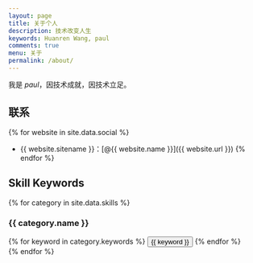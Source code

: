 ```yaml
---
layout: page
title: 关于个人
description: 技术改变人生
keywords: Huanren Wang, paul
comments: true
menu: 关于
permalink: /about/
---
```


我是 *paul*，因技术成就，因技术立足。


## 联系

{% for website in site.data.social %}
* {{ website.sitename }}：[@{{ website.name }}]({{ website.url }})
{% endfor %}

## Skill Keywords

{% for category in site.data.skills %}
### {{ category.name }}
<div class="btn-inline">
{% for keyword in category.keywords %}
<button class="btn btn-outline" type="button">{{ keyword }}</button>
{% endfor %}
</div>
{% endfor %}

